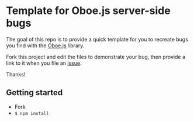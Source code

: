 # Template for Oboe.js server-side bugs

The goal of this repo is to provide a quick template for you to recreate bugs
you find with the [Oboe.js](https://github.com/jimhigson/oboe.js) library.

Fork this project and edit the files to demonstrate your bug, then provide a
link to it when you file an [issue](https://github.com/jimhigson/oboe.js/issues).

Thanks!

## Getting started
- Fork
- `$ npm install`
